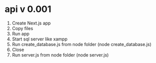 # api v 0.001


1. Create Next.js app
2. Copy files
3. Run app
4. Start sql server like xampp
5. Run create_database.js from node folder (node create_database.js)
6. Close
7. Run server.js from node folder (node server.js)